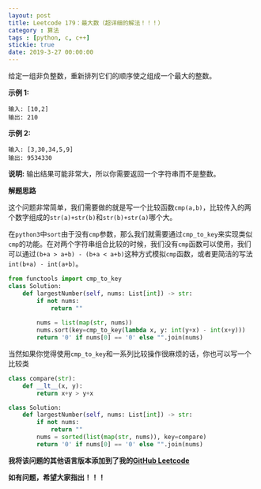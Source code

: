 ```yaml
---
layout: post
title: Leetcode 179：最大数（超详细的解法！！！）
category : 算法
tags : [python, c, c++]
stickie: true
date: 2019-3-27 00:00:00
---
```


给定一组非负整数，重新排列它们的顺序使之组成一个最大的整数。

**示例 1:**

```
输入: [10,2]
输出: 210
```

**示例 2:**

```
输入: [3,30,34,5,9]
输出: 9534330
```

**说明:** 输出结果可能非常大，所以你需要返回一个字符串而不是整数。

**解题思路**

这个问题非常简单，我们需要做的就是写一个比较函数`cmp(a,b)`，比较传入的两个数字组成的`str(a)+str(b)`和`str(b)+str(a)`哪个大。

在`python3`中`sort`由于没有`cmp`参数，那么我们就需要通过`cmp_to_key`来实现类似`cmp`的功能。在对两个字符串组合比较的时候，我们没有`cmp`函数可以使用，我们可以通过`(b+a > a+b) - (b+a < a+b)`这种方式模拟`cmp`函数，或者更简洁的写法`int(b+a) - int(a+b)`。

```python
from functools import cmp_to_key
class Solution:
    def largestNumber(self, nums: List[int]) -> str:
        if not nums:
            return ""
        
        nums = list(map(str, nums))
        nums.sort(key=cmp_to_key(lambda x, y: int(y+x) - int(x+y)))
        return '0' if nums[0] == '0' else "".join(nums)
```

当然如果你觉得使用`cmp_to_key`和一系列比较操作很麻烦的话，你也可以写一个比较类

```python
class compare(str):
    def __lt__(x, y):
        return x+y > y+x

class Solution:
    def largestNumber(self, nums: List[int]) -> str:
        if not nums:
            return ""
        nums = sorted(list(map(str, nums)), key=compare)
        return '0' if nums[0] == '0' else "".join(nums)
```

**我将该问题的其他语言版本添加到了我的[GitHub Leetcode](https://github.com/luliyucoordinate/Leetcode)**

**如有问题，希望大家指出！！！**